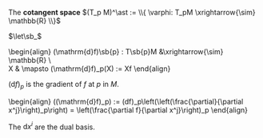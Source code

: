 The **cotangent space** $(T_p M)^\ast := \\{ \varphi: T_pM \xrightarrow{\sim} \mathbb{R} \\}$

$\let\sb_$

\begin{align}
(\mathrm{d}f)\sb{p} : T\sb{p}M &\xrightarrow{\sim} \mathbb{R} \\\
X & \mapsto (\mathrm{d}f)_p(X) := Xf
\end{align}

$(\mathrm{d}f)_p$ is the gradient of $f$ at $p$ in $M$.

\begin{align}
((\mathrm{d}f)_p) := (df)_p\left(\left(\frac{\partial}{\partial x^j}\right)_p\right) = \left(\frac{\partial f}{\partial x^j}\right)_p
\end{align}

The $\mathrm{d}x^i$ are the dual basis.